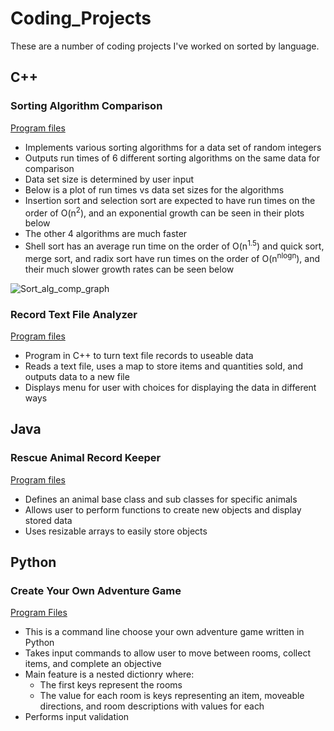 # Coding_Projects
These are a number of coding projects I've worked on sorted by language.

## C++

### Sorting Algorithm Comparison

[Program files](/Sorting_Algorithm_Comparison/)

* Implements various sorting algorithms for a data set of random integers
* Outputs run times of 6 different sorting algorithms on the same data for comparison
* Data set size is determined by user input
* Below is a plot of run times vs data set sizes for the algorithms
* Insertion sort and selection sort are expected to have run times on the order of O(n<sup>2</sup>), and an exponential growth can be seen in their plots below
* The other 4 algorithms are much faster
* Shell sort has an average run time on the order of O(n<sup>1.5</sup>) and quick sort, merge sort, and radix sort have run times on the order of O(n<sup>nlogn</sup>), and their much slower growth rates can be seen below

![Sort_alg_comp_graph](https://user-images.githubusercontent.com/85814015/235326470-49b50516-3acb-4a15-8f51-3b21e2c9f757.png)

### Record Text File Analyzer

[Program files](/Record_Text_File_Analyzer/)

* Program in C++ to turn text file records to useable data
* Reads a text file, uses a map to store items and quantities sold, and outputs data to a new file
* Displays menu for user with choices for displaying the data in different ways

## Java

### Rescue Animal Record Keeper

[Program files](/Rescue_Animal_Record_Keeper/)

* Defines an animal base class and sub classes for specific animals
* Allows user to perform functions to create new objects and display stored data
* Uses resizable arrays to easily store objects

## Python

### Create Your Own Adventure Game

[Program Files](/Create_Your_Own_Adventure_Game/)

* This is a command line choose your own adventure game written in Python
* Takes input commands to allow user to move between rooms, collect items, and complete an objective
* Main feature is a nested dictionry where:
  * The first keys represent the rooms
  * The value for each room is keys representing an item, moveable directions, and room descriptions with values for each
* Performs input validation
